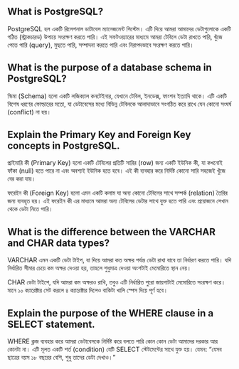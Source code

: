 ## What is PostgreSQL?

PostgreSQL হল একটি রিলেশনাল ডাটাবেস ম্যানেজমেন্ট সিস্টেম। এটি দিয়ে আমরা আমাদের ডেটাগুলোকে একটি গঠিত (স্ট্রাকচারড) উপায়ে সংরক্ষণ করতে পারি। এই সফটওয়্যারের মাধ্যমে আমরা টেবিলে ডেটা রাখতে পারি, খুঁজে পেতে পারি (query), মুছতে পারি, সম্পাদনা করতে পারি এবং নিরাপদভাবে সংরক্ষণ করতে পারি।

## What is the purpose of a database schema in PostgreSQL?

স্কিমা (Schema) হলো একটি লজিক্যাল কনটেইনার, যেখানে টেবিল, ইনডেক্স, ফাংশন ইত্যাদি থাকে। এটি একটি বিশেষ ধরণের ফোল্ডারের মতো, যা ডেটাবেসের মধ্যে বিভিন্ন টেবিলকে আলাদাভাবে সংগঠিত করে রাখে যেন কোনো সংঘর্ষ (conflict) না হয়।

## Explain the Primary Key and Foreign Key concepts in PostgreSQL.

প্রাইমারি কী (Primary Key) হলো একটি টেবিলের প্রতিটি সারির (row) জন্য একটি ইউনিক কী, যা কখনোই ফাঁকা (null) হতে পারে না এবং অবশ্যই ইউনিক হতে হবে। এই কী ব্যবহার করে নির্দিষ্ট কোনো সারি সহজেই খুঁজে বের করা যায়।

ফরেইন কী (Foreign Key) হলো এমন একটি কলাম যা অন্য কোনো টেবিলের সাথে সম্পর্ক (relation) তৈরির জন্য ব্যবহৃত হয়। এই ফরেইন কী এর মাধ্যমে আমরা অন্য টেবিলের ডেটার সাথে যুক্ত হতে পারি এবং প্রয়োজনে সেখান থেকে ডেটা নিতে পারি।

## What is the difference between the VARCHAR and CHAR data types?

VARCHAR এমন একটি ডেটা টাইপ, যা দিয়ে আমরা কত অক্ষর পর্যন্ত ডেটা রাখা যাবে তা নির্ধারণ করতে পারি। যদি নির্ধারিত সীমার চেয়ে কম অক্ষর দেওয়া হয়, তাহলে শুধুমাত্র দেওয়া অংশটাই মেমোরিতে স্থান নেয়।

CHAR ডেটা টাইপে, যদি আমরা কম অক্ষরও রাখি, তবুও এটি নির্ধারিত পুরো জায়গাটাই মেমোরিতে সংরক্ষণ করে। মানে ১০ ক্যারেক্টার সেট করলে ৪ ক্যারেক্টার দিলেও বাকিটা খালি স্পেস দিয়ে পূর্ণ হবে।

## Explain the purpose of the WHERE clause in a SELECT statement.

WHERE ক্লজ ব্যবহার করে আমরা ডেটাবেসকে নির্দিষ্ট করে বলতে পারি কোন কোন ডেটা আমাদের দরকার আর কোনটা না। এটি মূলত একটি শর্ত (condition) যেটি SELECT স্টেটমেন্টের সাথে যুক্ত হয়। যেমন:
“যেসব ছাত্রের বয়স ১৮ বছরের বেশি, শুধু তাদের ডেটা দেখাও।”
